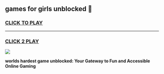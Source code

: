 
## games for girls unblocked 👋
<h3>
<a href="https://premium.freeplayer.one?title=games_for_girls_unblocked&ref=13F">CLICK TO PLAY</a></h3>
<hr>

<h3>
<a href="https://premium.freeplayer.one?title=games_for_girls_unblocked&ref=13F">CLICK 2 PLAY</a>
  
</h3>

<a href="https://premium.freeplayer.one?title=games_for_girls_unblocked&ref=12F/"><img src="https://clearcache.store/games.png"></a>


**worlds hardest game unblocked: Your Gateway to Fun and Accessible Online Gaming**
